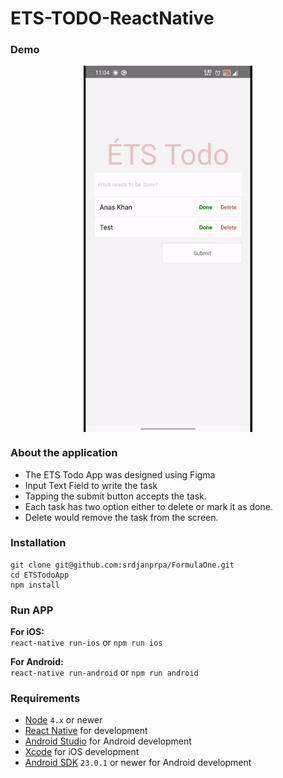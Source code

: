 # ETS-TODO-ReactNative

### Demo

<p align="center">
  <img src="ETSTodoApp/screenshot/ETS-Todo-V1.gif" align="center" width="270">
</p>

### About the application

- The ETS Todo App was designed using Figma
- Input Text Field to write the task
- Tapping the submit button accepts the task.
- Each task has two option either to delete or mark it as done.
- Delete would remove the task from the screen.

### Installation

```shell
git clone git@github.com:srdjanprpa/FormulaOne.git
cd ETSTodoApp
npm install
```

### Run APP
**For iOS:**   
`react-native run-ios` or `npm run ios`

**For Android:**   
`react-native run-android` or `npm run android`

### Requirements

- [Node](https://nodejs.org) `4.x` or newer
- [React Native](http://facebook.github.io/react-native/docs/getting-started.html) for development
- [Android Studio](https://developer.android.com/studio/index.html) for Android development
- [Xcode](https://developer.apple.com/xcode/) for iOS development
- [Android SDK](https://developer.android.com/sdk/) `23.0.1` or newer for Android development
